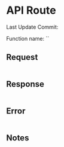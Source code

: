 # API Route

Last Update Commit: 

Function name: ``

## Request

```rust
```

## Response

```rust
```

## Error

```rust
```

## Notes

